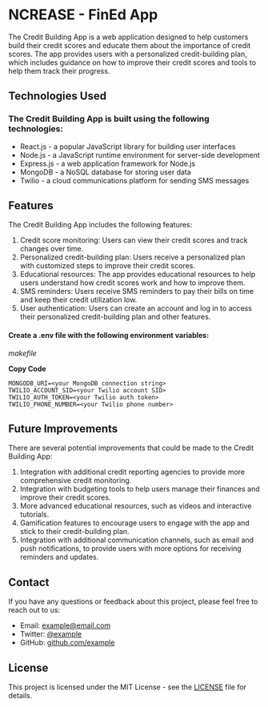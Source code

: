 # NCREASE - FinEd App

The Credit Building App is a web application designed to help customers build their credit scores and educate them about the importance of credit scores. The app provides users with a personalized credit-building plan, which includes guidance on how to improve their credit scores and tools to help them track their progress.

## Technologies Used

### The Credit Building App is built using the following technologies:

- React.js - a popular JavaScript library for building user interfaces
- Node.js - a JavaScript runtime environment for server-side development
- Express.js - a web application framework for Node.js
- MongoDB - a NoSQL database for storing user data
- Twilio - a cloud communications platform for sending SMS messages

## Features

The Credit Building App includes the following features:

1. Credit score monitoring: Users can view their credit scores and track changes over time.
2. Personalized credit-building plan: Users receive a personalized plan with customized steps to improve their credit scores.
3. Educational resources: The app provides educational resources to help users understand how credit scores work and how to improve them.
4. SMS reminders: Users receive SMS reminders to pay their bills on time and keep their credit utilization low.
5. User authentication: Users can create an account and log in to access their personalized credit-building plan and other features.

#### Create a .env file with the following environment variables:

_makefile_

**Copy Code**

```
MONGODB_URI=<your MongoDB connection string>
TWILIO_ACCOUNT_SID=<your Twilio account SID>
TWILIO_AUTH_TOKEN=<your Twilio auth token>
TWILIO_PHONE_NUMBER=<your Twilio phone number>

```

## Future Improvements
There are several potential improvements that could be made to the Credit Building App:

1. Integration with additional credit reporting agencies to provide more comprehensive credit monitoring.
2. Integration with budgeting tools to help users manage their finances and improve their credit scores.
3. More advanced educational resources, such as videos and interactive tutorials.
4. Gamification features to encourage users to engage with the app and stick to their credit-building plan.
5. Integration with additional communication channels, such as email and push notifications, to provide users with more options for receiving reminders and updates.


## Contact

If you have any questions or feedback about this project, please feel free to reach out to us:

- Email: [example@email.com](mailto:example@email.com)
- Twitter: [@example](https://twitter.com/example)
- GitHub: [github.com/example](https://github.com/example)

## License

This project is licensed under the MIT License - see the [LICENSE](LICENSE) file for details.

